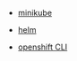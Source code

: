 - [minikube](https://github.com/kubernetes/minikube)

- [helm](https://helm.sh/)

- [openshift CLI]()
